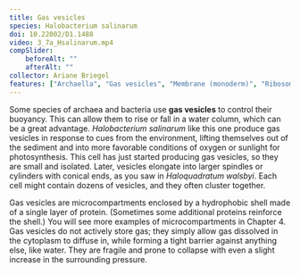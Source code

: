 ```yaml
---
title: Gas vesicles
species: Halobacterium salinarum 
doi: 10.22002/D1.1488
video: 3_7a_Hsalinarum.mp4
compSlider:
    beforeAlt: ""
    afterAlt: ""
collector: Ariane Briegel
features: ["Archaella", "Gas vesicles", "Membrane (monoderm)", "Ribosomes", "Surface layer"]
---
```


Some species of archaea and bacteria use **gas vesicles** to control their buoyancy. This can allow them to rise or fall in a water column, which can be a great advantage. *Halobacterium salinarum* like this one produce gas vesicles in response to cues from the environment, lifting themselves out of the sediment and into more favorable conditions of oxygen or sunlight for photosynthesis. This cell has just started producing gas vesicles, so they are small and isolated. Later, vesicles elongate into larger spindles or cylinders with conical ends, as you saw in *Haloquadratum walsbyi*. Each cell might contain dozens of vesicles, and they often cluster together.

Gas vesicles are microcompartments enclosed by a hydrophobic shell made of a single layer of protein. (Sometimes some additional proteins reinforce the shell.) You will see more examples of microcompartments in Chapter 4. Gas vesicles do not actively store gas; they simply allow gas dissolved in the cytoplasm to diffuse in, while forming a tight barrier against anything else, like water. They are fragile and prone to collapse with even a slight increase in the surrounding pressure.

